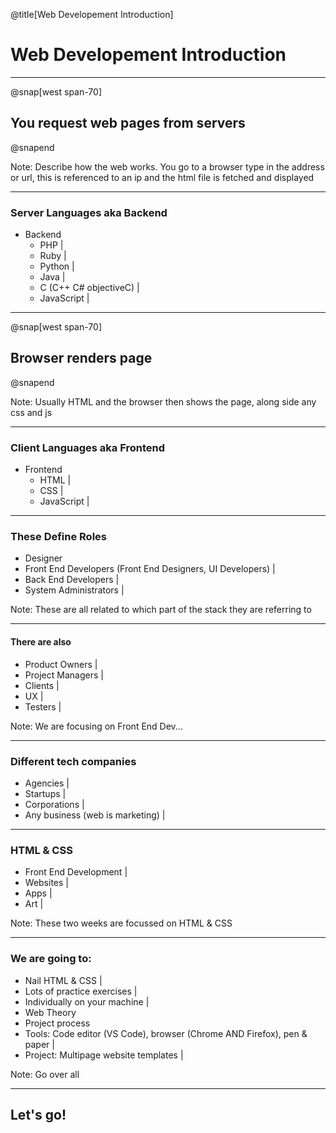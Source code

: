 @title[Web Developement Introduction]

# Web Developement Introduction

---

@snap[west span-70]
## You request web pages from servers
@snapend

Note:
Describe how the web works. You go to a browser type in the address or url, this is referenced to an ip and the html file is fetched and displayed

---

### Server Languages aka Backend

- Backend
	- PHP |
	- Ruby |
	- Python |
	- Java |
	- C (C++ C# objectiveC) |
	- JavaScript |

---

@snap[west span-70]
## Browser renders page
@snapend

Note:
Usually HTML and the browser then shows the page, along side any css and js

---

### Client Languages aka Frontend

- Frontend
	- HTML |
	- CSS |
	- JavaScript |

---

### These Define Roles

- Designer
- Front End Developers (Front End Designers, UI Developers) |
- Back End Developers |
- System Administrators |

Note:
These are all related to which part of the stack they are referring to

---

#### There are also

- Product Owners |
- Project Managers |
- Clients |
- UX |
- Testers |

Note:
We are focusing on Front End Dev...

---

### Different tech companies

- Agencies |
- Startups |
- Corporations |
- Any business (web is marketing) |

---

### HTML & CSS

- Front End Development |
- Websites |
- Apps |
- Art |

Note:
These two weeks are focussed on HTML & CSS

---

### We are going to:

- Nail HTML & CSS |
- Lots of practice exercises |
- Individually on your machine |
- Web Theory
- Project process
- Tools: Code editor (VS Code), browser (Chrome AND Firefox), pen & paper |
- Project: Multipage website templates |

Note:
Go over all

---

## Let's go!



